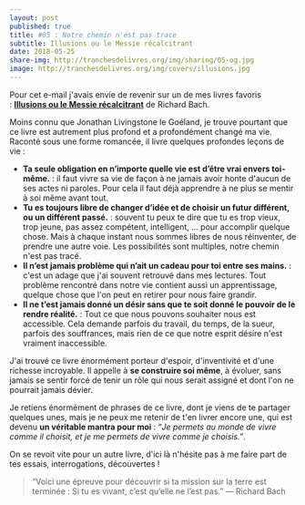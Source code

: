 ```yaml
---
layout: post
published: true
title: #05 : Notre chemin n'est pas trace
subtitle: Illusions ou le Messie récalcitrant
date: 2018-05-25
share-img: http://tranchesdelivres.org/img/sharing/05-og.jpg
image: http://tranchesdelivres.org/img/covers/illusions.jpg
---
```

Pour cet e-mail j'avais envie de revenir sur un de mes livres favoris : [**Illusions ou le Messie récalcitrant**](https://amzn.to/2rjmUWD) de Richard Bach.

Moins connu que Jonathan Livingstone le Goéland, je trouve pourtant que ce livre est autrement plus profond et a profondément changé ma vie. Raconté sous une forme romancée, il livre quelques profondes leçons de vie :

- **Ta seule obligation en n’importe quelle vie est d’être vrai envers toi-même.** : il faut vivre sa vie de façon à ne jamais avoir honte d'aucun de ses actes ni paroles. Pour cela il faut déjà apprendre à ne plus se mentir à soi même avant tout.  
- **Tu es toujours libre de changer d’idée et de choisir un futur différent, ou un différent passé.** : souvent tu peux te dire que tu es trop vieux, trop jeune, pas assez compétent, intelligent, ... pour accomplir quelque chose. Mais à chaque instant nous sommes libres de nous réinventer, de prendre une autre voie. Les possibilités sont multiples, notre chemin n'est pas tracé.  
- **Il n’est jamais problème qui n’ait un cadeau pour toi entre ses mains.** : c'est un adage que j'ai souvent retrouvé dans mes lectures. Tout problème rencontré dans notre vie contient aussi un apprentissage, quelque chose que l'on peut en retirer pour nous faire grandir.   
- **Il ne t’est jamais donné un désir sans que te soit donné le pouvoir de le rendre réalité.** : Tout ce que nous pouvons souhaiter nous est accessible. Cela demande parfois du travail, du temps, de la sueur, parfois des souffrances, mais rien de ce que notre esprit désire n'est vraiment inaccessible.

J'ai trouvé ce livre énormément porteur d'espoir, d'inventivité et d'une richesse incroyable. Il appelle à **se construire soi même**, à évoluer, sans jamais se sentir forcé de tenir un rôle qui nous serait assigné et dont l'on ne pourrait jamais dévier.

Je retiens énormément de phrases de ce livre, dont je viens de te partager quelques unes, mais je ne peux me retenir de t'en livrer encore une, qui est devenu **un véritable mantra pour moi** : “_Je permets au monde de vivre comme il choisit, et je me permets de vivre comme je choisis.”_.

On se revoit vite pour un autre livre, d'ici là n'hésite pas à me faire part de tes essais, interrogations, découvertes !

> “Voici une épreuve pour découvrir si ta mission sur la terre est terminée : Si tu es vivant, c’est qu’elle ne l’est pas.”
—&nbsp;Richard Bach
